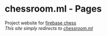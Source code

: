 # chessroom.ml - Pages
Project website for [firebase chess](https://github.com/anuvgupta/chessroom.ml)  
*This site simply redirects to [chessroom.ml](http://chessroom.ml)*

